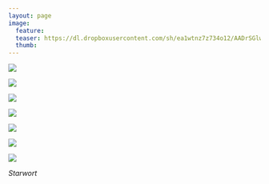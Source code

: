 ```yaml
---
layout: page
image:
  feature:
  teaser: https://dl.dropboxusercontent.com/sh/ea1wtnz7z734o12/AADrSGlw5UXFioNoKEMFh5L9a/luontokuvat/kes%C3%A4/3/DS20572-245px.jpg
  thumb:
---
```


[![](https://dl.dropboxusercontent.com/sh/ea1wtnz7z734o12/AAA71L9wvnVZf194v5DSIwdna/luontokuvat/kes%C3%A4/3/DS20343-800px.jpg)](https://dl.dropboxusercontent.com/sh/ea1wtnz7z734o12/AAB7U6GQOXEwTZuq49EgalY6a/luontokuvat/kes%C3%A4/3/DS20343.jpg)

[![](https://dl.dropboxusercontent.com/sh/ea1wtnz7z734o12/AADFYmF1ncVRmbgHG_1ztST4a/luontokuvat/kes%C3%A4/3/DS20362-800px.jpg)](https://dl.dropboxusercontent.com/sh/ea1wtnz7z734o12/AACkejJAHUXbIRfyD2sXi9MPa/luontokuvat/kes%C3%A4/3/DS20362.jpg)

[![](https://dl.dropboxusercontent.com/sh/ea1wtnz7z734o12/AABwGb14wOCykvUkOYCiyLfva/luontokuvat/kes%C3%A4/3/DS20365-800px.jpg)](https://dl.dropboxusercontent.com/sh/ea1wtnz7z734o12/AADMo6WB447-W1dlh-ic26Fra/luontokuvat/kes%C3%A4/3/DS20365.jpg)

[![](https://dl.dropboxusercontent.com/sh/ea1wtnz7z734o12/AAASvhRzXjr-EB8m_Rt6bPC9a/luontokuvat/kes%C3%A4/3/DS20440-800px.jpg)](https://dl.dropboxusercontent.com/sh/ea1wtnz7z734o12/AAA72yn01WK0xnRBfvQQFLYXa/luontokuvat/kes%C3%A4/3/DS20440.jpg)

[![](https://dl.dropboxusercontent.com/sh/ea1wtnz7z734o12/AAA4hRf4mvqqGAvP9X2zp6CFa/luontokuvat/kes%C3%A4/3/DS20568-800px.jpg)](https://dl.dropboxusercontent.com/sh/ea1wtnz7z734o12/AADzVltnFA7-l8zIky6CmpuYa/luontokuvat/kes%C3%A4/3/DS20568.jpg)

[![](https://dl.dropboxusercontent.com/sh/ea1wtnz7z734o12/AAAmMSYYrqvix1x9ygRg9_TEa/luontokuvat/kes%C3%A4/3/DS20572-800px.jpg)](https://dl.dropboxusercontent.com/sh/ea1wtnz7z734o12/AABHxW5i3Q7cyi7nYbtrnvIwa/luontokuvat/kes%C3%A4/3/DS20572.jpg)

[![](https://dl.dropboxusercontent.com/sh/ea1wtnz7z734o12/AAAZsAVlB7Aj2kssCUmGE9rya/luontokuvat/kes%C3%A4/4/DS21425-800px.jpg)](https://dl.dropboxusercontent.com/sh/ea1wtnz7z734o12/AAAYJjT8RR5TmnpOarm0_MNwa/luontokuvat/kes%C3%A4/4/DS21425.jpg)

*Starwort*
